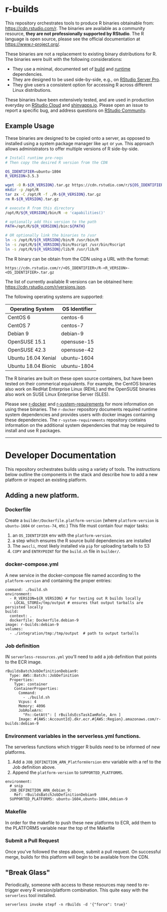 # r-builds

This repository orchestrates tools to produce R binaries obtainable from:
https://cdn.rstudio.com/r. The binaries are available as a
community resource, **they are not professionally supported by RStudio**. 
The R language is open source, please see the official documentation at https://www.r-project.org/.

These binaries are not a replacement to existing binary distributions for R.
The binaries were built with the following considerations:
- They use a minimal, documented set of
  [build](https://github.com/rstudio/r-builds/tree/master/builder) and
  [runtime](https://github.com/rstudio/r-docker) dependencies.  
- They are designed to be used side-by-side, e.g., on [RStudio Server Pro](https://docs.rstudio.com/ide/server-pro/r-versions.html#using-multiple-versions-of-r-concurrently).
- They give users a consistent option for accessing R across different Linux distributions.

These binaries have been extensively tested, and are used in production everyday
on [RStudio Cloud](https://rstudio.cloud) and
[shinyapps.io](https://shinyapps.io). Please open an issue to report a specific
bug, and address questions on [RStudio
Community](https://community.rstudio.com).

## Example Usage

These binaries are designed to be copied onto a server, as opposed to installed
using a system package manager like `apt` or `yum`. This approach allows administrators
to offer multiple versions of R side-by-side. 

```bash
# Install runtime pre-reqs
# Then copy the desired R version from the CDN

OS_IDENTIFIER=ubuntu-1804
R_VERSION=3.5.3

wget -O R-${R_VERSION}.tar.gz https://cdn.rstudio.com/r/${OS_IDENTIFIER}/R-${R_VERSION}-${OS_IDENTIFIER}.tar.gz 
mkdir -p /opt/R 
tar zx -C /opt/R -f ./R-${R_VERSION}.tar.gz 
rm R-${R_VERSION}.tar.gz

# execute R from this directory
/opt/R/${R_VERSION}/bin/R -e 'capabilities()'

# optionally add this version to the path
PATH=/opt/R/${R_VERSION}/bin:${PATH}

# OR optionally link the binaries to /usr
ln -s /opt/R/${R_VERSION}/bin/R /usr/bin/R 
ln -s /opt/R/${R_VERSION}/bin/Rscript /usr/bin/Rscript
ln -s /opt/R/${R_VERSION}/lib/R /usr/lib/R 
```
The R binary can be obtain from the CDN using a URL with the format:  

```
https://cdn.rstudio.com/r/<OS_IDENTIFIER>/R-<R_VERSION>-<OS_IDENTIFIER>.tar.gz
```

The list of currently available R versions can be obtained here:
https://cdn.rstudio.com/r/versions.json.  

The following operating systems are supported:  

|Operating System|OS Identifier| 
|---|---|
|CentOS 6|centos-6|
|CentOS 7|centos-7|
|Debian 9|debian-9|
|OpenSUSE 15.1|opensuse-15|
|OpenSUSE 42.3|opensuse-42|
|Ubuntu 16.04 Xenial|ubuntu-1604|
|Ubuntu 18.04 Bionic|ubuntu-1804|

The R binaries are built on these open source containers, but have been tested
on their commerical equivalents. For example, the CentOS binaries also work on
RedHat Enterprise Linux (REHL) and the OpenSUSE binaries also work on SUSE Linux
Enterprise Server (SLES).

Please see [r-docker](https://github.com/rstudio/r-docker) and
[r-system-requirements](https://github.com/rstudio/r-system-requirements) for
more information on using these binaries. The `r-docker` repository documents
required runtime system dependencies and provides users with docker images
containing these dependencies. The `r-system-requirements` repository contains
information on the additional system dependencies that may be required to
install and use R packages.

---

# Developer Documentation

This repository orchestrates builds using a variety of tools. The
instructions below outline the components in the stack and describe how to add a
new platform or inspect an existing platform.

## Adding a new platform.

### Dockerfile

Create a `builder/Dockerfile.platform-version` (where `platform-version` is `ubuntu-1604` or `centos-74`, etc.) This file must contain four major tasks:

1. an `OS_IDENTIFIER` env with the `platform-version`.
2. a step which ensures the R source build dependencies are installed
3. The `awscli`, most likely installed via `pip` for uploading tarballs to S3
4. `COPY` and `ENTRYPOINT` for the `build.sh` file in `builder/`.

### docker-compose.yml

A new service in the docker-compose file named according to the `platform-version` and containing the proper entries:

```
command: ./build.sh
environment:
  - R_VERSION=${R_VERSION} # for testing out R builds locally
  - LOCAL_STORE=/tmp/output # ensures that output tarballs are persisted locally
build:
  context: .
  dockerfile: Dockerfile.debian-9
image: r-builds:debian-9
volumes:
  - ./integration/tmp:/tmp/output  # path to output tarballs
```

### Job definition

IN `serverless-resources.yml` you'll need to add a job definition that points to the ECR image.

```
rBuildsBatchJobDefinitionDebian9:
  Type: AWS::Batch::JobDefinition
  Properties:
    Type: container
    ContainerProperties:
      Command:
        - ./build.sh
      Vcpus: 4
      Memory: 4096
      JobRoleArn:
        "Fn::GetAtt": [ rBuildsEcsTaskIamRole, Arn ]
      Image: #{AWS::AccountId}.dkr.ecr.#{AWS::Region}.amazonaws.com/r-builds:debian-9
```

### Environment variables in the serverless.yml functions.

The serverless functions which trigger R builds need to be informed of new platforms.

1. Add a `JOB_DEFINITION_ARN_PlatformVersion` env variable with a ref to the Job definition above.
2. Append the `platform-version` to `SUPPORTED_PLATFORMS`.

```
environment:
  # snip
  JOB_DEFINITION_ARN_debian_9:
    Ref: rBuildsBatchJobDefinitionDebian9
  SUPPORTED_PLATFORMS: ubuntu-1604,ubuntu-1804,debian-9
```

### Makefile

In order for the makefile to push these new platforms to ECR, add them to the PLATFORMS variable near the top of the Makefile

### Submit a Pull Request

Once you've followed the steps above, submit a pull request. On successful merge, builds for this platform will begin to be available from the CDN.

## "Break Glass"

Periodically, someone with access to these resources may need to re-trigger every R version/platform combination. This quite easy with the `serverless` tool installed.

```
serverless invoke stepf -n rBuilds -d '{"force": true}'
```

